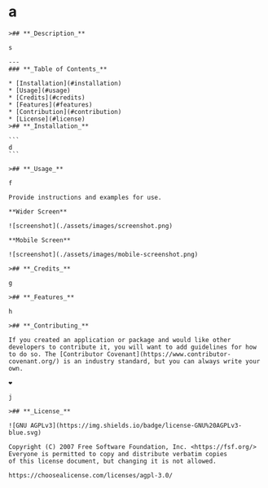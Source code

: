 # **a**

    >## **_Description_**

    s

    ---
    ### **_Table of Contents_**

    * [Installation](#installation)
    * [Usage](#usage)
    * [Credits](#credits)
    * [Features](#features)
    * [Contribution](#contribution)
    * [License](#license)
    >## **_Installation_**

    ```
    d
    ```

    >## **_Usage_**

    f

    Provide instructions and examples for use.

    **Wider Screen**

    ![screenshot](./assets/images/screenshot.png)

    **Mobile Screen**

    ![screenshot](./assets/images/mobile-screenshot.png)

    >## **_Credits_**

    g

    >## **_Features_**

    h

    >## **_Contributing_**

    If you created an application or package and would like other developers to contribute it, you will want to add guidelines for how to do so. The [Contributor Covenant](https://www.contributor-covenant.org/) is an industry standard, but you can always write your own.

    ❤️

    j

    >## **_License_**

    ![GNU AGPLv3](https://img.shields.io/badge/license-GNU%20AGPLv3-blue.svg)

    Copyright (C) 2007 Free Software Foundation, Inc. <https://fsf.org/>
    Everyone is permitted to copy and distribute verbatim copies
    of this license document, but changing it is not allowed.

    https://choosealicense.com/licenses/agpl-3.0/

    